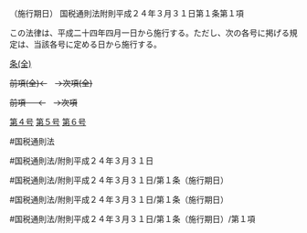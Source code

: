 （施行期日）
国税通則法附則平成２４年３月３１日第１条第１項

この法律は、平成二十四年四月一日から施行する。ただし、次の各号に掲げる規定は、当該各号に定める日から施行する。

[条(全)](国税通則法＿＿＿＿附則平成２４年３月３１日第１条_.md)

~~前項(全)←~~　~~→次項(全)~~

~~前項 　 ←~~　~~→次項~~

[第４号](国税通則法＿＿＿＿附則平成２４年３月３１日第１条第１項第４号.md)  [第５号](国税通則法＿＿＿＿附則平成２４年３月３１日第１条第１項第５号.md)  [第６号](国税通則法＿＿＿＿附則平成２４年３月３１日第１条第１項第６号.md)  

#国税通則法

#国税通則法/附則平成２４年３月３１日

#国税通則法/附則平成２４年３月３１日/第１条（施行期日）

#国税通則法/附則平成２４年３月３１日/第１条（施行期日）

#国税通則法/附則平成２４年３月３１日/第１条（施行期日）/第１項


